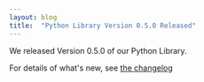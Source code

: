 ```yaml
---
layout: blog
title:  "Python Library Version 0.5.0 Released"
---
```


We released Version 0.5.0 of our Python Library.

For details of what's new, see [the changelog](https://github.com/DataTig/DataTig/blob/main/CHANGELOG.md#050---2023-01-03)

